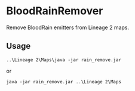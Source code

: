 # BloodRainRemover

Remove BloodRain emitters from Lineage 2 maps.

## Usage
```
..\Lineage 2\Maps\java -jar rain_remove.jar
```
or
```
java -jar rain_remove.jar ..\Lineage 2\Maps
```